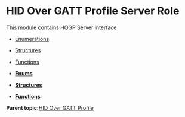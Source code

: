 # HID Over GATT Profile Server Role

This module contains HOGP Server interface

-   [Enumerations](GUID-C9509DA9-22B9-4905-BDD3-B79E80DE27A0.md)
-   [Structures](GUID-D9903AE5-6718-4899-A401-83925D74C336.md)
-   [Functions](GUID-9E702AA1-2983-4EA5-8BAD-D1D63600D31F.md)

-   **[Enums](GUID-C9509DA9-22B9-4905-BDD3-B79E80DE27A0.md)**  

-   **[Structures](GUID-D9903AE5-6718-4899-A401-83925D74C336.md)**  

-   **[Functions](GUID-9E702AA1-2983-4EA5-8BAD-D1D63600D31F.md)**  


**Parent topic:**[HID Over GATT Profile](GUID-1D7844DD-E5E0-49C4-B5D1-3822C20C69C8.md)

